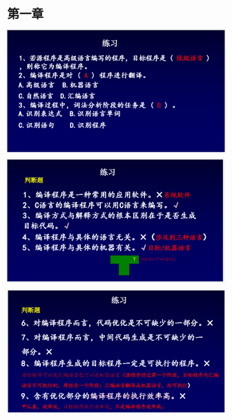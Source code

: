 # 第一章

![](/compileImages/202408262137405.png)

![](/compileImages/202408262137407.png)

![](/compileImages/202408262137408.png)